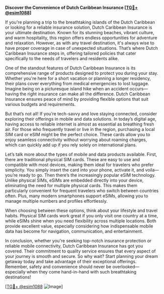 **Discover the Convenience of Dutch Caribbean Insurance [[TG💪+ @esim1088](https://t.me/s/esim1088)]**

If you're planning a trip to the breathtaking islands of the Dutch Caribbean or looking for a reliable insurance solution, Dutch Caribbean Insurance is your ultimate destination. Known for its stunning beaches, vibrant culture, and warm hospitality, this region offers endless opportunities for adventure and relaxation. However, as with any travel destination, it's always wise to have proper coverage in case of unexpected situations. That’s where Dutch Caribbean Insurance steps in, offering tailored policies that cater specifically to the needs of travelers and residents alike.

One of the standout features of Dutch Caribbean Insurance is its comprehensive range of products designed to protect you during your stay. Whether you're here for a short vacation or planning a longer residency, their plans cover everything from medical emergencies to lost luggage. Imagine being on a picturesque island hike when an accident occurs—having the right insurance can make all the difference. Dutch Caribbean Insurance ensures peace of mind by providing flexible options that suit various budgets and requirements.

But that’s not all! If you’re tech-savvy and love staying connected, consider exploring their offerings in mobile and data solutions. In today’s digital age, having access to reliable internet is almost as essential as breathing fresh air. For those who frequently travel or live in the region, purchasing a local SIM card or eSIM might be the perfect choice. These cards allow you to enjoy seamless connectivity without worrying about roaming charges, which can quickly add up if you rely solely on international plans.

Let’s talk more about the types of mobile and data products available. First, there are traditional physical SIM cards. These are easy to use and compatible with most devices, making them ideal for travelers who prefer simplicity. You simply insert the card into your phone, activate it, and voila—you’re ready to go. Then there’s the increasingly popular eSIM technology. Unlike physical SIMs, eSIMs are embedded directly into your device, eliminating the need for multiple physical cards. This makes them particularly convenient for frequent travelers who switch between countries often. Plus, many modern smartphones support eSIMs, allowing you to manage multiple numbers and profiles effortlessly.

When choosing between these options, think about your lifestyle and travel habits. Physical SIM cards work great if you only visit one country at a time, while eSIMs shine when you need flexibility across multiple locations. Both provide excellent value, especially considering how indispensable mobile data has become for navigation, communication, and entertainment.

In conclusion, whether you're seeking top-notch insurance protection or reliable mobile connectivity, Dutch Caribbean Insurance has got you covered. Their commitment to quality service ensures that every aspect of your journey is smooth and secure. So why wait? Start planning your dream getaway today and take advantage of their exceptional offerings. Remember, safety and convenience should never be overlooked—especially when they come hand-in-hand with such breathtaking destinations!

[[TG💪+ @esim1088](https://t.me/s/esim1088) ![Image](https://i.postimg.cc/Y0z9fWf4/image.png)]